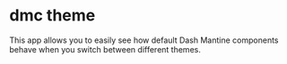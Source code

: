# dmc theme
This app allows you to easily see how default Dash Mantine components behave when you switch between different themes.

